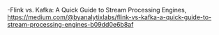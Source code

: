 

 -Flink vs. Kafka: A Quick Guide to Stream Processing Engines, https://medium.com/@byanalytixlabs/flink-vs-kafka-a-quick-guide-to-stream-processing-engines-b09dd0e6b8af
 

